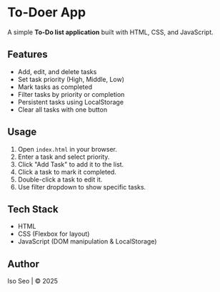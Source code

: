 # To-Doer App

A simple **To-Do list application** built with HTML, CSS, and JavaScript.  

## Features
- Add, edit, and delete tasks
- Set task priority (High, Middle, Low)
- Mark tasks as completed
- Filter tasks by priority or completion
- Persistent tasks using LocalStorage
- Clear all tasks with one button

## Usage
1. Open `index.html` in your browser.
2. Enter a task and select priority.
3. Click "Add Task" to add it to the list.
4. Click a task to mark it completed.
5. Double-click a task to edit it.
6. Use filter dropdown to show specific tasks.

## Tech Stack
- HTML
- CSS (Flexbox for layout)
- JavaScript (DOM manipulation & LocalStorage)

## Author
Iso Seo | © 2025
